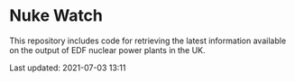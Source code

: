 # Nuke Watch

This repository includes code for retrieving the latest information available on the output of EDF nuclear power plants in the UK.

Last updated: 2021-07-03 13:11